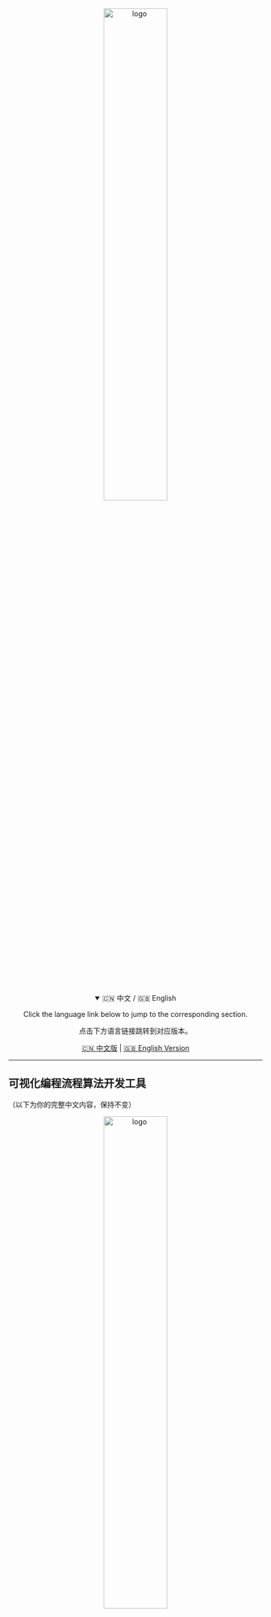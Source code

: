 <div align="center">
  <img width="50%" align="center" src="images/logo2.png" alt="logo">
</div>

<div align="center">
  <details open>
    <summary>🇨🇳 中文 / 🇬🇧 English</summary>
    <p>Click the language link below to jump to the corresponding section.</p>
    <p>点击下方语言链接跳转到对应版本。</p>
  </details>
</div>

<div align="center">

[🇨🇳 中文版](#可视化编程流程算法开发工具) | [🇬🇧 English Version](#visual-programming-workflow-development-tool)

</div>

---

## 可视化编程流程算法开发工具

（以下为你的完整中文内容，保持不变）

<p align="center">
  <img width="50%" align="center" src="images/logo2.png" alt="logo">
</p>

<div align="center">
  <h1>Visual Programming Workflow Development Tool</h1>
  
  [🇨🇳 中文](README_zh.md) | [🇬🇧 English](README.md)
</div>

A modern low-code visual programming platform built on **NodeGraphQt** and **qfluentwidgets**, supporting drag-and-drop component orchestration, asynchronous execution, file operations, loop control, and one-click export of workflows into standalone runnable projects—enabling seamless transition from development to deployment.

---

## 📷 Workflow Management UI Preview

<img src="images/工作流管理示意图.gif" width="800">

---

## 🎉 Workflow Diagrams

<img src="images/工作流示意图.gif" width="800">

<img src="images/工作流示意图2.gif" width="800">

## 📦 Model Execution Preview

<img src="images/模型运行效果.gif" width="800">

## Node Debug Mode Preview

<img src="images/组件调试模式示意图.gif" width="800">

## Complex Component UI Preview

<img src="images/复杂组件控件示意图.png" width="800">

## Loop Control Flow Logic

<img src="images/循环控制示意图.png" width="800">

## Loop Node Execution

<img src="images/循环节点执行示意图.gif" width="800">

## Global Variables Usage

<img src="images/全局变量使用示意图.gif" width="800">

## Branch Node Execution

<img src="images/分支执行效果示意图.gif" width="800">

## Code Editor & Execution Component

<img src="images/代码编辑执行效果示意图.gif" width="800">

---

## 📦 Subgraph Export Preview

<img src="images/项目导出示意图.gif" width="800">  

---

## 📷 Component Development Preview

<img src="images/组件开发示意图.gif" width="800">

---

### Exported Project Management

<img src="images/导出项目管理示意图.png" width="800">

### Project Service Logs

<img src="images/项目服务日志示意图.png" width="800">

---

## 📦 Runtime Environment Management

<img src="images/运行环境管理示意图.png" width="800">

---

## 🌟 Key Features

### 🎨 Modern UI
- **Fluent Design** – Powered by qfluentwidgets  
- **Dark Theme** – Eye-friendly dark mode  
- **Responsive Layout** – Adapts to various screen sizes  

### 🧩 Visual Programming
- **Drag-and-Drop Nodes** – Create nodes by dragging from the component panel  
- **Dataflow Connections** – Connect nodes to define data dependencies  
- **Backdrop Grouping** – Visually group related nodes using Backdrop  
- **Context Menus** – Full right-click operations  

### ⚡ Asynchronous Execution Engine
- **Non-Blocking Execution** – Uses QThreadPool to prevent UI freezing  
- **Real-Time Status** – Node states shown via colors (running/success/failure/idle)  
- **Topological Sorting** – Automatically executes nodes in correct dependency order  

### 🔁 Advanced Control Flow ✨ (New)
- **Conditional Branch** – Dynamically enable/disable branches using expressions (`if/else` logic)  
- **Iterate** – Loop over lists/arrays, executing sub-flows per element  
- **Loop Control** – Fixed-count or condition-driven loops  
- **Dynamic Skipping** – Entire downstream subgraphs of inactive branches are skipped  
- **Expression-Driven** – Conditions and loop counts support `$...$` dynamic expressions  

### 🌐 Global Variables & Expression System ✨
- **Structured Scopes** – Three variable scopes: `env` (environment), `custom`, and `node_vars` (node outputs); env vars injected at runtime  
- **Dynamic Expressions** – Use `$expr$` syntax to reference/combine variables (e.g., `$env_user_id$`, `$custom_threshold * 2$`)  
- **Real-Time Evaluation** – Expressions parsed before execution; supports nested dicts/lists  
- **Secure Sandbox** – Safe execution via `asteval`; `contextmanager` ensures isolation between components  
- **Integrated in UI** – Select variables or enter expressions directly in property panels  

### ✅ **Dynamic Code Components**  
- **Freeform Coding** – Write full Python logic (including `run()` and helper functions) inside nodes  
- **Dynamic Ports** – Add/remove input/output ports via form; bind global vars as defaults  
- **Full Integration** – Reuse global vars, expressions, auto-dependency install, logging, and status visualization  
- **Safe Execution** – Runs in isolated subprocess with timeout, error capture, and retry  
- **Dev-Friendly Editor** – Professional code editor with dark theme, syntax highlighting, autocomplete, folding, and error hints  

### 📊 Node Management
- **Auto-Loading** – Scans `components/` directory to load components dynamically  
- **Pydantic Schema** – Define inputs/outputs/properties using Pydantic models  
- **Per-Node Logging** – Each node stores its own execution logs  
- **Persistence** – Import/export entire workflows  
- **Dependency Management** – Components declare `requirements`; missing packages auto-installed at runtime  

### 📦 Model Export & Standalone Deployment ✨
- **Subgraph Export** – Select any node group and export as a standalone project  
- **Train/Infer Separation** – Export only inference flow with trained model files  
- **Self-Contained** – Generated project runs without the main app  
- **Cross-Environment** – Auto-generates `requirements.txt`; supports servers, Docker, CLI (no GUI needed)  

---

## 🚀 Quick Start

### Requirements
- Python 3.8+
- PyQt5 or PySide2

### Install Dependencies
```bash
pip install -r requirements.txt
```

### Run the App
```bash
python main.py
```

### Package with PyInstaller
```bash
pyinstaller --onedir --windowed --add-data "app;app" --add-data "icons;icons" -i icons/logo3.png main.py
```

---

## 🧪 Component Development

### Create a New Component

1. **Create a file in `components/`**

```python
# components/data/my_component.py
class Component(BaseComponent):
    name = ""
    category = ""
    description = ""
    requirements = ""
    inputs = [
    ]
    outputs = [
    ]
    properties = {
    }

    def run(self, params, inputs=None):
        """
        params: node properties (from UI)
        inputs: upstream inputs (key = input port name)
        return: output data (key = output port name)
        """
        input_data = inputs.get("input_data") if inputs else None
        param1 = params.get("param1", "default_value")
        result = f"Processed: {input_data} + {param1}"
        return {
            "output_data": result
        }
```

2. **Auto-Loaded** – Components are scanned and added to the panel automatically  
3. **Auto Dependency Install** – If a component fails due to missing packages, the system installs from its `requirements` and retries  

### Port Parameter Types

| Type            | Description         | Example              |
|-----------------|---------------------|----------------------|
| `TEXT`          | Text input          | String parameter     |
| `LONGTEXT`      | Long text input     | Multi-line string    |
| `INT`           | Integer             | Numeric parameter    |
| `FLOAT`         | Float               | Decimal number       |
| `BOOL`          | Boolean             | Toggle switch        |
| `CSV`           | CSV list data       | Predefined options   |
| `JSON`          | JSON structure      | Dynamic list data    |
| `EXCEL`         | Excel list data     | Numeric range        |
| `FILE`          | File path           | Local file           |
| `UPLOAD`        | Document upload     | User-uploaded file   |
| `SKLEARNMODEL`  | Scikit-learn model  | Trained model object |
| `TORCHMODEL`    | PyTorch model       | Neural network       |
| `IMAGE`         | Image data          | Image tensor/array   |

### Property Parameter Types

| Type            | Description         | Example              |
|-----------------|---------------------|----------------------|
| `TEXT`          | Text input          | String               |
| `LONGTEXT`      | Long text           | Multi-line           |
| `INT`           | Integer             | Number               |
| `FLOAT`         | Float               | Decimal              |
| `BOOL`          | Boolean             | Checkbox             |
| `CHOICE`        | Dropdown            | Predefined options   |
| `DYNAMICFORM`   | Dynamic form        | Variable-length list |
| `RANGE`         | Numeric range       | Min/max values       |

---

## 🎮 Canvas User Guide

### Basic Operations
1. **Create Node** – Drag from left panel to canvas  
2. **Connect Nodes** – Drag from output port to input port  
3. **Run Node** – Right-click → "Run this node"  
4. **View Logs** – Right-click → "View node logs"  

### Advanced Features
1. **Loop Execution** – Use Loop Controller + Backdrop  
2. **File Operations** – Click file picker in property panel  
3. **Workflow Management** – Save/load via top-left buttons  
4. **Node Grouping** – Select nodes → right-click → "Create Backdrop"  
5. **Dependency Handling** – Auto-install on failure using `requirements`  

### Shortcuts
- `Ctrl+R` – Run workflow  
- `Ctrl+S` – Save workflow  
- `Ctrl+O` – Load workflow  
- `Ctrl+A` – Select all nodes  
- `Del` – Delete selected nodes  

---

## 🛠️ Canvas Development Notes

### Node Status
- **Idle** – Gray border  
- **Running** – Blue border  
- **Success** – Green border  
- **Failed** – Red border  

### Connection Status
- **Idle** – Yellow line  
- **Input Running** – Blue line  
- **Output Running** – Green line  

### Logging System
- Per-node log storage  
- Auto timestamp  
- Uses **Loguru** – components log via `self.logger`  
- Captures `print()` output automatically  

### Data Flow
- Inputs auto-populated from upstream outputs  
- Outputs stored by port name  
- Supports multi-input/multi-output  

---

## 📥 Model Export (Standalone Deployment)

### Core Value
**Export any subgraph as a standalone runnable project** – deploy to any Python environment without the main app!

### Use Cases
- **Train/Infer Split** – Export only inference with model files  
- **Model Sharing** – Share full workflow with teammates  
- **Production Deployment** – Deploy to servers or Docker  
- **Offline Execution** – Run in headless environments  

### Export Features
✅ **Smart Dependency Analysis** – Copies required component code  
✅ **Path Rewriting** – Model/data files copied & paths made relative  
✅ **Column Selection Preserved** – CSV column configs retained  
✅ **Environment Isolation** – Auto-generates `requirements.txt`  
✅ **Ready-to-Run** – Includes full execution script  

### Export Steps
1. **Select Nodes** – Choose nodes on canvas (multi-select supported)  
2. **Click Export** – Top-left **"Export Model"** button (📤 icon)  
3. **Choose Directory** – System creates project folder  
4. **Run Project** – In export dir:

```bash
pip install -r requirements.txt
python run.py
```

### Exported Project Structure
```
model_xxxxxxxx/
├── model.workflow.json    # Workflow definition (nodes, connections, column selections)
├── preject_spec.json      # Input/output schema
├── preview.png            # Canvas preview at export time
├── REAMDME.md             # Project info
├── requirements.txt       # Auto-detected dependencies
├── run.py                 # One-click runner
├── api_server.py          # Microservice server
├── scan_components.py     # Component scanner
├── runner/
│   ├── component_executor.py
│   └── workflow_runner.py
├── components/
│   ├── base.py
│   └── your_components/
└── inputs/                # Model/data files
```

---

## Roadmap

~~1. **Debug Mode**~~  
~~- Step-by-step execution~~  
~~- Breakpoints~~  
~~- Variable watcher~~  

### 2. **Remote Execution**
- Submit workflows to **remote servers / Kubernetes / Ray**  
- Local: orchestration only; execution on cluster  
- Ideal for LLMs and big data  

~~3. **Variable & Expression System**~~  
~~- Global variables (`{{global.input}}`)~~  
~~- Expressions (`{{node1.output * 2}}`)~~  
~~- Expression input mode in UI (like Dify)~~  

### 4. **Parallel Execution**
- Parallelize independent nodes  
- GPU resource scheduling (e.g., assign PyTorch models to different GPUs)  

---

## Feature Status

(Identical checklist as Chinese version, omitted for brevity — you may copy the same table here if needed)

---

## 🤝 Contributing

1. Fork the repo  
2. Create your feature branch (`git checkout -b feature/AmazingFeature`)  
3. Commit your changes (`git commit -m 'Add some AmazingFeature'`)  
4. Push to the branch (`git push origin feature/AmazingFeature`)  
5. Open a Pull Request  

---

## 📄 License

This project is licensed under [GPLv3](LICENSE).

---

## 🙏 Acknowledgements

- [NodeGraphQt](https://github.com/jchanvfx/NodeGraphQt) – Node graph framework  
- [qfluentwidgets](https://github.com/zhiyiYo/PyQt-Fluent-Widgets) – Fluent Design widgets  
- [Loguru](https://github.com/Delgan/loguru) – Python logging made enjoyable
